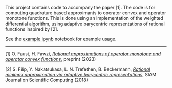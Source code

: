 This project contains code to accompany the paper [1]. The code is for computing 
quadrature based approximants to operator convex and operator monotone functions.
This is done using an implementation of the weighted differential algorithm, 
using adaptive barycentric representations of rational functions inspired by [2].

See the [example.ipynb](example.ipynb) notebook for example usage.

---

[1] O. Faust, H. Fawzi, [*Rational approximations of operator monotone and 
operator convex functions*](), preprint (2023)

[2] S. Filip, Y. Nakatsukasa, L. N. Trefethen, B. Beckermann, [*Rational minimax
approximation via adaptive barycentric representations*](
https://epubs.siam.org/doi/10.1137/17M1132409), SIAM Journal on 
Scientific Computing (2018)
